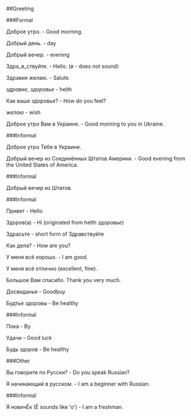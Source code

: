 ##Greeting

###Formal

Доброе утро.   - Good morning.

Добрый день. - day

Добрый вечер. - evening

Здра_в_ствуйте. - Hello. (_в_ - does not sound)

Здравия желаю. - Salute. 

_здравие_, _здоровье_ - helth

Как ваше здоровье? - How do you feel? 

_желаю_ - wish

Доброе утро Вам в Украине. - Good morning to you in Ukraine.

###Informal

Доброе утро Тебе в Украине.

Добрый вечер из Соединённых Штатов Америки. - Good evening from the United States of America.


###Informal

Добрый вечер из Штатов.


###Informal

Привет - Hello

Здоров(а) - Hi (originated from helth _здоровье_)

Здрасьте - short form of Здравствуйте

Как дела? - How are you?

У меня всё хорошо. - I am good.

У меня всё отлично (excellent, fine).

Большое Вам спасибо. Thank you very much.


Досвиданья - Goodbuy

Будтье здоровы - Be healthy

###Informal

Пока - By

Удачи - Good luck

Будь здоров - Be healthy




###Other

Вы говорите по Русски? - Do you speak Russian?

Я начинающий в русском. - I am a beginner with Russian.

###Informal

Я новичЁк (Ё sounds like 'o') - I am a freshman.
